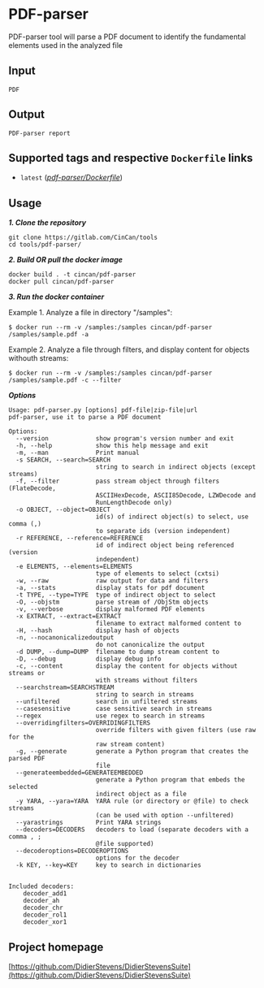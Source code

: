 # PDF-parser

PDF-parser tool will parse a PDF document to identify the fundamental elements used in the analyzed file

## Input

```
PDF
```

## Output

```
PDF-parser report
```

## Supported tags and respective `Dockerfile` links

* `latest` ([*pdf-parser/Dockerfile*](https://gitlab.com/CinCan/tools/tree/master/pdf-parser))


## Usage

***1. Clone the repository***

```
git clone https://gitlab.com/CinCan/tools
cd tools/pdf-parser/
```

***2. Build OR pull the docker image*** 

```
docker build . -t cincan/pdf-parser
docker pull cincan/pdf-parser
```

***3. Run the docker container***

Example 1. Analyze a file in directory "/samples":

`$ docker run --rm -v /samples:/samples cincan/pdf-parser /samples/sample.pdf -a`  


Example 2. Analyze a file through filters, and display content for objects withouth streams:  

`$ docker run --rm -v /samples:/samples cincan/pdf-parser /samples/sample.pdf -c --filter`   



***Options***
```  
Usage: pdf-parser.py [options] pdf-file|zip-file|url
pdf-parser, use it to parse a PDF document

Options:
  --version             show program's version number and exit
  -h, --help            show this help message and exit
  -m, --man             Print manual
  -s SEARCH, --search=SEARCH
                        string to search in indirect objects (except streams)
  -f, --filter          pass stream object through filters (FlateDecode,
                        ASCIIHexDecode, ASCII85Decode, LZWDecode and
                        RunLengthDecode only)
  -o OBJECT, --object=OBJECT
                        id(s) of indirect object(s) to select, use comma (,)
                        to separate ids (version independent)
  -r REFERENCE, --reference=REFERENCE
                        id of indirect object being referenced (version
                        independent)
  -e ELEMENTS, --elements=ELEMENTS
                        type of elements to select (cxtsi)
  -w, --raw             raw output for data and filters
  -a, --stats           display stats for pdf document
  -t TYPE, --type=TYPE  type of indirect object to select
  -O, --objstm          parse stream of /ObjStm objects
  -v, --verbose         display malformed PDF elements
  -x EXTRACT, --extract=EXTRACT
                        filename to extract malformed content to
  -H, --hash            display hash of objects
  -n, --nocanonicalizedoutput
                        do not canonicalize the output
  -d DUMP, --dump=DUMP  filename to dump stream content to
  -D, --debug           display debug info
  -c, --content         display the content for objects without streams or
                        with streams without filters
  --searchstream=SEARCHSTREAM
                        string to search in streams
  --unfiltered          search in unfiltered streams
  --casesensitive       case sensitive search in streams
  --regex               use regex to search in streams
  --overridingfilters=OVERRIDINGFILTERS
                        override filters with given filters (use raw for the
                        raw stream content)
  -g, --generate        generate a Python program that creates the parsed PDF
                        file
  --generateembedded=GENERATEEMBEDDED
                        generate a Python program that embeds the selected
                        indirect object as a file
  -y YARA, --yara=YARA  YARA rule (or directory or @file) to check streams
                        (can be used with option --unfiltered)
  --yarastrings         Print YARA strings
  --decoders=DECODERS   decoders to load (separate decoders with a comma , ;
                        @file supported)
  --decoderoptions=DECODEROPTIONS
                        options for the decoder
  -k KEY, --key=KEY     key to search in dictionaries


Included decoders:
	decoder_add1
	decoder_ah
	decoder_chr
	decoder_rol1
	decoder_xor1 
```

## Project homepage

[https://github.com/DidierStevens/DidierStevensSuite](https://github.com/DidierStevens/DidierStevensSuite)
